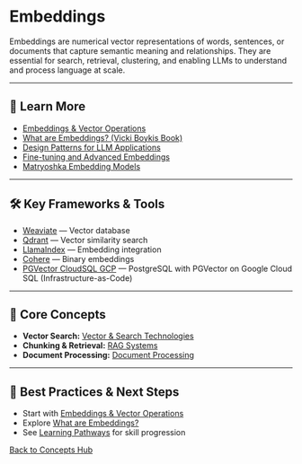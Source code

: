 # Embeddings

Embeddings are numerical vector representations of words, sentences, or documents that capture semantic meaning and relationships. They are essential for search, retrieval, clustering, and enabling LLMs to understand and process language at scale.

---

## 📖 Learn More

- [Embeddings & Vector Operations](../reference/core-technologies.md#embeddings--vector-operations)
- [What are Embeddings? (Vicki Boykis Book)](https://vickiboykis.com/what_are_embeddings/)
- [Design Patterns for LLM Applications](../reference/techniques/dessign_patterns_for_llm_applications/README.md#what-is-embedding)
- [Fine-tuning and Advanced Embeddings](https://finetuning.baulab.info/)
- [Matryoshka Embedding Models](https://huggingface.co/blog/matryoshka)

---

## 🛠️ Key Frameworks & Tools

- [Weaviate](https://weaviate.io/) — Vector database
- [Qdrant](https://qdrant.tech/) — Vector similarity search
- [LlamaIndex](https://www.llamaindex.ai/) — Embedding integration
- [Cohere](https://txt.cohere.com/int8-binary-embeddings/) — Binary embeddings
- [PGVector CloudSQL GCP](https://github.com/sciences44/pgvector_cloudsql_gcp) — PostgreSQL with PGVector on Google Cloud SQL (Infrastructure-as-Code)

---

## 🧠 Core Concepts

- **Vector Search:** [Vector & Search Technologies](../reference/core-technologies.md#vector--search-technologies)
- **Chunking & Retrieval:** [RAG Systems](./rag.md)
- **Document Processing:** [Document Processing](../reference/core-technologies.md#document-processing)

---

## 🚀 Best Practices & Next Steps

- Start with [Embeddings & Vector Operations](../reference/core-technologies.md#embeddings--vector-operations)
- Explore [What are Embeddings?](https://vickiboykis.com/what_are_embeddings/)
- See [Learning Pathways](./learning-pathways.md) for skill progression

[Back to Concepts Hub](./README.md)
